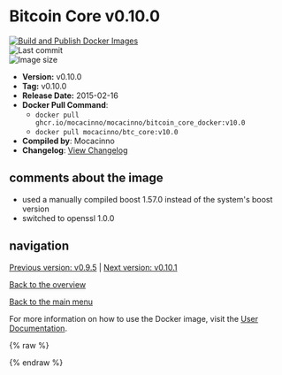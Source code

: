 # Bitcoin Core v0.10.0

[![Build and Publish Docker Images](https://github.com/mocacinno/bitcoin_core_docker/actions/workflows/build-and-publish.yml/badge.svg?branch=v10.0)](https://github.com/mocacinno/bitcoin_core_docker/actions/workflows/build-and-publish.yml)  
![Last commit](https://badgen.net/github/last-commit/mocacinno/bitcoin_core_docker/v10.0)  
![Image size](https://badgen.net/docker/size/mocacinno/btc_core/v10.0?color=green)  

- **Version:** v0.10.0
- **Tag:** v0.10.0
- **Release Date:** 2015-02-16
- **Docker Pull Command**:
  - `docker pull ghcr.io/mocacinno/mocacinno/bitcoin_core_docker:v10.0`
  - `docker pull mocacinno/btc_core:v10.0`
- **Compiled by**: Mocacinno
- **Changelog**: [View Changelog](https://github.com/bitcoin/bitcoin/blob/v0.10.0/doc/release-notes.md)

## comments about the image

- used a manually compiled boost 1.57.0 instead of the system's boost version
- switched to openssl 1.0.0

## navigation

[Previous version: v0.9.5](./v9.5.md) | [Next version: v0.10.1](./v10.1.md)

[Back to the overview](./Readme.md)

[Back to the main menu](../Readme.md)

For more information on how to use the Docker image, visit the [User Documentation](../userdocs/Readme.md).

<!-- Google tag (gtag.js) -->
{% raw %}
<script async src="https://www.googletagmanager.com/gtag/js?id=G-BPC6NC6FF9"></script>
<script>
  window.dataLayer = window.dataLayer || [];
  function gtag(){dataLayer.push(arguments);}
  gtag('js', new Date());
  gtag('config', 'G-BPC6NC6FF9');
</script>
{% endraw %}
